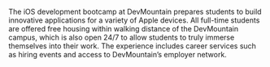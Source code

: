 The iOS development bootcamp at DevMountain prepares students to build
innovative applications for a variety of Apple devices. All full-time students
are offered free housing within walking distance of the DevMountain campus,
which is also open 24/7 to allow students to truly immerse themselves into
their work. The experience includes career services such as hiring events and
access to DevMountain’s employer network.

